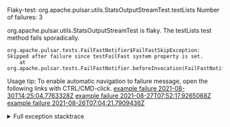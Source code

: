         
Flaky-test: org.apache.pulsar.utils.StatsOutputStreamTest.testLists
Number of failures: 3

org.apache.pulsar.utils.StatsOutputStreamTest is flaky. The testLists test method fails sporadically.

```
org.apache.pulsar.tests.FailFastNotifier$FailFastSkipException: Skipped after failure since testFailFast system property is set.
	at org.apache.pulsar.tests.FailFastNotifier.beforeInvocation(FailFastNotifier.java:88)

```

Usage tip: To enable automatic navigation to failure message, open the following links with CTRL/CMD-click.
[example failure 2021-08-30T14:25:04.7763328Z](https://github.com/apache/pulsar/runs/3462661639?check_suite_focus=true#step:9:1051)
[example failure 2021-08-27T07:52:17.9265068Z](https://github.com/apache/pulsar/runs/3440855061?check_suite_focus=true#step:9:1064)
[example failure 2021-08-26T07:04:21.7909436Z](https://github.com/apache/pulsar/runs/3429892062?check_suite_focus=true#step:9:1024)


<details>
<summary>Full exception stacktrace</summary>
<code><pre>
org.apache.pulsar.tests.FailFastNotifier$FailFastSkipException: Skipped after failure since testFailFast system property is set.
	at org.apache.pulsar.tests.FailFastNotifier.beforeInvocation(FailFastNotifier.java:88)

</pre></code>
</details>

